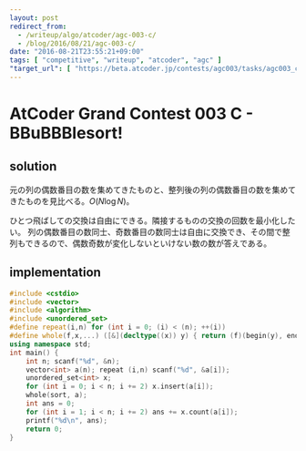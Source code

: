 ```yaml
---
layout: post
redirect_from:
  - /writeup/algo/atcoder/agc-003-c/
  - /blog/2016/08/21/agc-003-c/
date: "2016-08-21T23:55:21+09:00"
tags: [ "competitive", "writeup", "atcoder", "agc" ]
"target_url": [ "https://beta.atcoder.jp/contests/agc003/tasks/agc003_c" ]
---
```


# AtCoder Grand Contest 003 C - BBuBBBlesort!

## solution

元の列の偶数番目の数を集めてきたものと、整列後の列の偶数番目の数を集めてきたものを見比べる。$O(N \log N)$。

ひとつ飛ばしての交換は自由にできる。隣接するものの交換の回数を最小化したい。
列の偶数番目の数同士、奇数番目の数同士は自由に交換でき、その間で整列もできるので、偶数奇数が変化しないといけない数の数が答えである。

## implementation

``` c++
#include <cstdio>
#include <vector>
#include <algorithm>
#include <unordered_set>
#define repeat(i,n) for (int i = 0; (i) < (n); ++(i))
#define whole(f,x,...) ([&](decltype((x)) y) { return (f)(begin(y), end(y), ## __VA_ARGS__); })(x)
using namespace std;
int main() {
    int n; scanf("%d", &n);
    vector<int> a(n); repeat (i,n) scanf("%d", &a[i]);
    unordered_set<int> x;
    for (int i = 0; i < n; i += 2) x.insert(a[i]);
    whole(sort, a);
    int ans = 0;
    for (int i = 1; i < n; i += 2) ans += x.count(a[i]);
    printf("%d\n", ans);
    return 0;
}
```
